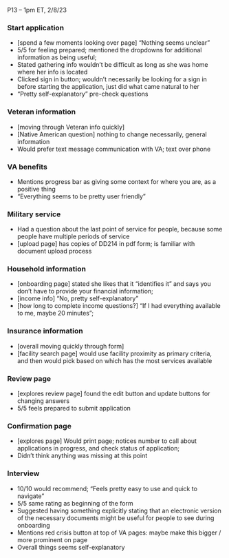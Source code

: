 P13 – 1pm ET, 2/8/23

### Start application
-	[spend a few moments looking over page] “Nothing seems unclear”
-	5/5 for feeling prepared; mentioned the dropdowns for additional information as being useful;
-	Stated gathering info wouldn’t be difficult as long as she was home where her info is located
-	Clicked sign in button; wouldn’t necessarily be looking for a sign in before starting the application, just did what came natural to her
-	“Pretty self-explanatory” pre-check questions

### Veteran information
-	[moving through Veteran info quickly]
-	[Native American question] nothing to change necessarily, general information
-	Would prefer text message communication with VA; text over phone

### VA benefits
-	Mentions progress bar as giving some context for where you are, as a positive thing
-	“Everything seems to be pretty user friendly”

### Military service
-	Had a question about the last point of service for people, because some people have multiple periods of service
-	[upload page] has copies of DD214 in pdf form; is familiar with document upload process

### Household information
-	[onboarding page] stated she likes that it “identifies it” and says you don’t have to provide your financial information; 
-	[income info] “No, pretty self-explanatory”
-	[how long to complete income questions?] “If I had everything available to me, maybe 20 minutes”;

### Insurance information
-	[overall moving quickly through form]
-	[facility search page] would use facility proximity as primary criteria, and then would pick based on which has the most services available

### Review page
-	[explores review page] found the edit button and update buttons for changing answers
-	5/5 feels prepared to submit application

### Confirmation page
-	[explores page] Would print page; notices number to call about applications in progress, and check status of application;
-	Didn’t think anything was missing at this point

### Interview
-	10/10 would recommend; “Feels pretty easy to use and quick to navigate”
-	5/5 same rating as beginning of the form
-	Suggested having something explicitly stating that an electronic version of the necessary documents might be useful for people to see during onboarding
-	Mentions red crisis button at top of VA pages: maybe make this bigger / more prominent on page
-	Overall things seems self-explanatory
